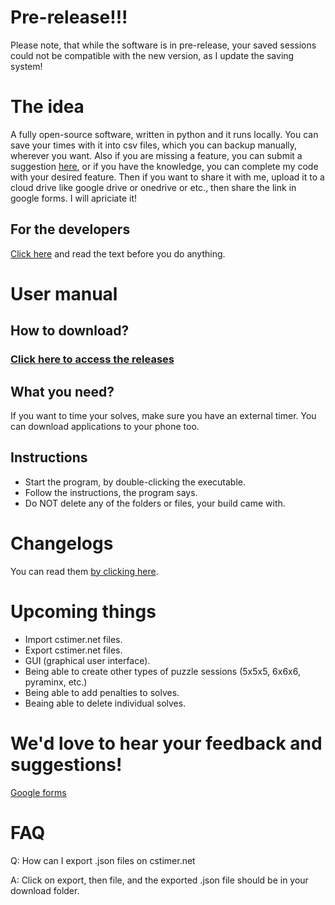 # Pre-release!!!

Please note, that while the software is in pre-release, your saved sessions could not be compatible with the new version, as I update the saving system!

# The idea

A fully open-source software, written in python and it runs locally. You can save your times with it into csv files, which you can backup manually, wherever you want. Also if you are missing a feature, you can submit a suggestion [here](https://forms.gle/JajjEokWRGWQeieD9), or if you have the knowledge, you can complete my code with your desired feature. Then if you want to share it with me, upload it to a cloud drive like google drive or onedrive or etc., then share the link in google forms. I will apriciate it!

## For the developers

[Click here](https://github.com/synexdev01/synex_cubing_tools/blob/main/DEV_README.md) and read the text before you do anything.

# User manual

## How to download?

### [Click here to access the releases](https://github.com/synexcoder01/synex_cubing_tools/releases)

## What you need?

If you want to time your solves, make sure you have an external timer. You can download applications to your phone too.

## Instructions

- Start the program, by double-clicking the executable.
- Follow the instructions, the program says.
- Do NOT delete any of the folders or files, your build came with.

# Changelogs

You can read them [by clicking here](https://github.com/synexcoder01/synex_cubing_tools/blob/main/CHANGELOGS.md).

# Upcoming things

- Import cstimer.net files.
- Export cstimer.net files.
- GUI (graphical user interface).
- Being able to create other types of puzzle sessions (5x5x5, 6x6x6, pyraminx, etc.)
- Being able to add penalties to solves.
- Beaing able to delete individual solves.

# We'd love to hear your feedback and suggestions!

[Google forms](https://forms.gle/JajjEokWRGWQeieD9)

# FAQ

Q: How can I export .json files on cstimer.net

A: Click on export, then file, and the exported .json file should be in your download folder.
